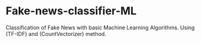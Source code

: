 # Fake-news-classifier-ML
Classification of Fake News with basic Machine Learning Algorithms. Using (TF-IDF) and (CountVectorizer) method.
